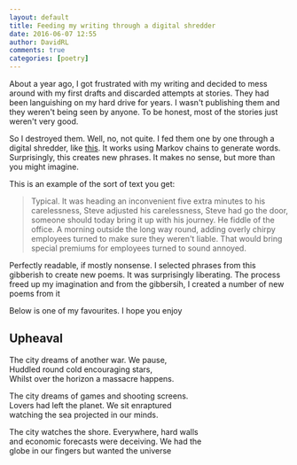 ```yaml
---  
layout: default  
title: Feeding my writing through a digital shredder  
date: 2016-06-07 12:55  
author: DavidRL  
comments: true  
categories: [poetry]  
---  
```

About a year ago, I got frustrated with my writing and decided to mess around with my first drafts and discarded attempts at stories. They had been languishing on my hard drive for years. I wasn't publishing them and they weren't being seen by anyone. To be honest, most of the stories just weren't very good.  
<!--more-->
So I destroyed them. Well, no, not quite. I fed them one by one through a digital shredder, like <a href="http://thinkzone.wlonk.com/Gibber/GibGen.htm">this</a>. It works using Markov chains to generate words. Surprisingly, this creates new phrases. It makes no sense, but more than you might imagine.  

This is an example of the sort of text you get:  

<blockquote> Typical. It was heading an inconvenient five extra minutes to his carelessness, Steve adjusted his carelessness, Steve had go the door, someone should today bring it up with his journey. He fiddle of the office. A morning outside the long way round, adding overly chirpy employees turned to make sure they weren't liable. That would bring special premiums for employees turned to sound annoyed.</blockquote>  

Perfectly readable, if mostly nonsense. I selected phrases from this gibberish to create new poems. It was surprisingly liberating. The process freed up my imagination and from the gibbersih, I created a number of new poems from it  

Below is one of my favourites. I hope you enjoy  

<h2>Upheaval</h2>  

The city dreams of another war. We pause,  
Huddled round cold encouraging stars,  
Whilst over the horizon a massacre happens.  

The city dreams of games and shooting screens.  
Lovers had left the planet. We sit enraptured  
watching the sea projected in our minds.  

The city watches the shore. Everywhere, hard walls  
and economic forecasts were deceiving. We had the  
globe in our fingers but wanted the universe  

